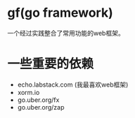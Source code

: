 # gf(go framework)
一个经过实践整合了常用功能的web框架。

# 一些重要的依赖
- echo.labstack.com (我最喜欢web框架)
- xorm.io
- go.uber.org/fx
- go.uber.org/zap

